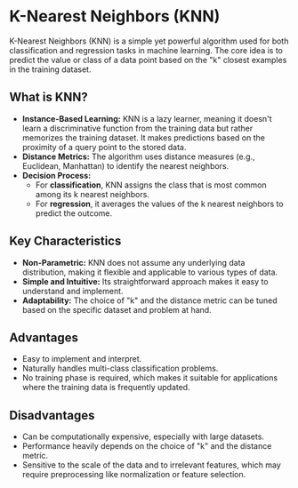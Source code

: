 # K-Nearest Neighbors (KNN)

K-Nearest Neighbors (KNN) is a simple yet powerful algorithm used for both classification and regression tasks in machine learning. The core idea is to predict the value or class of a data point based on the "k" closest examples in the training dataset.

## What is KNN?

- **Instance-Based Learning:** KNN is a lazy learner, meaning it doesn't learn a discriminative function from the training data but rather memorizes the training dataset. It makes predictions based on the proximity of a query point to the stored data.
- **Distance Metrics:** The algorithm uses distance measures (e.g., Euclidean, Manhattan) to identify the nearest neighbors.
- **Decision Process:**  
  - For **classification**, KNN assigns the class that is most common among its k nearest neighbors.  
  - For **regression**, it averages the values of the k nearest neighbors to predict the outcome.

## Key Characteristics

- **Non-Parametric:** KNN does not assume any underlying data distribution, making it flexible and applicable to various types of data.
- **Simple and Intuitive:** Its straightforward approach makes it easy to understand and implement.
- **Adaptability:** The choice of "k" and the distance metric can be tuned based on the specific dataset and problem at hand.

## Advantages

- Easy to implement and interpret.
- Naturally handles multi-class classification problems.
- No training phase is required, which makes it suitable for applications where the training data is frequently updated.

## Disadvantages

- Can be computationally expensive, especially with large datasets.
- Performance heavily depends on the choice of "k" and the distance metric.
- Sensitive to the scale of the data and to irrelevant features, which may require preprocessing like normalization or feature selection.
